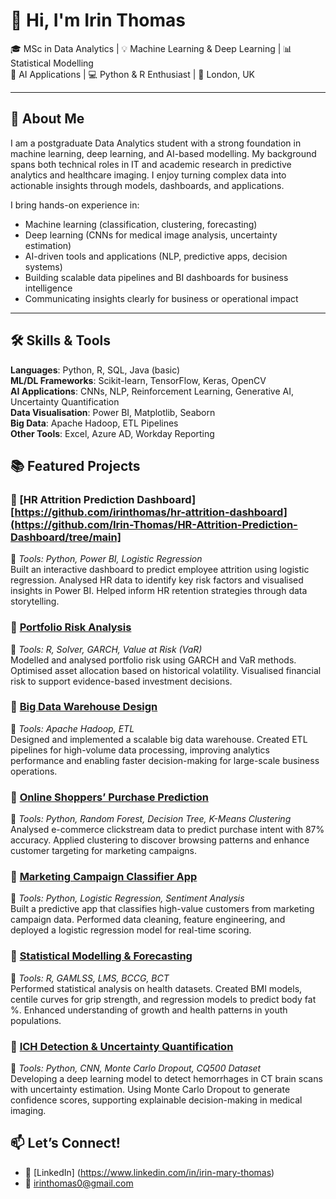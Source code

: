 # 👋 Hi, I'm Irin Thomas

🎓 MSc in Data Analytics | 💡 Machine Learning & Deep Learning | 📊 Statistical Modelling  
🧠 AI Applications | 💻 Python & R Enthusiast | 📍 London, UK  

---

## 🧠 About Me

I am a postgraduate Data Analytics student with a strong foundation in machine learning, deep learning, and AI-based modelling. My background spans both technical roles in IT and academic research in predictive analytics and healthcare imaging. I enjoy turning complex data into actionable insights through models, dashboards, and applications.

I bring hands-on experience in:
- Machine learning (classification, clustering, forecasting)  
- Deep learning (CNNs for medical image analysis, uncertainty estimation)  
- AI-driven tools and applications (NLP, predictive apps, decision systems)  
- Building scalable data pipelines and BI dashboards for business intelligence  
- Communicating insights clearly for business or operational impact  

---

## 🛠️ Skills & Tools

**Languages**: Python, R, SQL, Java (basic)  
**ML/DL Frameworks**: Scikit-learn, TensorFlow, Keras, OpenCV  
**AI Applications**: CNNs, NLP, Reinforcement Learning, Generative AI, Uncertainty Quantification  
**Data Visualisation**: Power BI, Matplotlib, Seaborn  
**Big Data**: Apache Hadoop, ETL Pipelines  
**Other Tools**: Excel, Azure AD, Workday Reporting

## 📚 Featured Projects

### 📌 [HR Attrition Prediction Dashboard][https://github.com/irinthomas/hr-attrition-dashboard](https://github.com/Irin-Thomas/HR-Attrition-Prediction-Dashboard/tree/main]
🔧 *Tools: Python, Power BI, Logistic Regression*  
Built an interactive dashboard to predict employee attrition using logistic regression. Analysed HR data to identify key risk factors and visualised insights in Power BI. Helped inform HR retention strategies through data storytelling.

### 📌 [Portfolio Risk Analysis](https://github.com/irinthomas/portfolio-risk-analysis)
🔧 *Tools: R, Solver, GARCH, Value at Risk (VaR)*  
Modelled and analysed portfolio risk using GARCH and VaR methods. Optimised asset allocation based on historical volatility. Visualised financial risk to support evidence-based investment decisions.

### 📌 [Big Data Warehouse Design](https://github.com/irinthomas/big-data-warehouse)
🔧 *Tools: Apache Hadoop, ETL*  
Designed and implemented a scalable big data warehouse. Created ETL pipelines for high-volume data processing, improving analytics performance and enabling faster decision-making for large-scale business operations.

### 📌 [Online Shoppers’ Purchase Prediction](https://github.com/irinthomas/ecommerce-purchase-prediction)
🔧 *Tools: Python, Random Forest, Decision Tree, K-Means Clustering*  
Analysed e-commerce clickstream data to predict purchase intent with 87% accuracy. Applied clustering to discover browsing patterns and enhance customer targeting for marketing campaigns.

### 📌 [Marketing Campaign Classifier App](https://github.com/irinthomas/marketing-campaign-predictor)
🔧 *Tools: Python, Logistic Regression, Sentiment Analysis*  
Built a predictive app that classifies high-value customers from marketing campaign data. Performed data cleaning, feature engineering, and deployed a logistic regression model for real-time scoring.

### 📌 [Statistical Modelling & Forecasting](https://github.com/irinthomas/statistical-health-modelling)
🔧 *Tools: R, GAMLSS, LMS, BCCG, BCT*  
Performed statistical analysis on health datasets. Created BMI models, centile curves for grip strength, and regression models to predict body fat %. Enhanced understanding of growth and health patterns in youth populations.

### 📌 [ICH Detection & Uncertainty Quantification](https://github.com/irinthomas/ich-detection-uncertainty)
🔧 *Tools: Python, CNN, Monte Carlo Dropout, CQ500 Dataset*  
Developing a deep learning model to detect hemorrhages in CT brain scans with uncertainty estimation. Using Monte Carlo Dropout to generate confidence scores, supporting explainable decision-making in medical imaging.
## 📫 Let’s Connect!

- 🔗 [LinkedIn] (https://www.linkedin.com/in/irin-mary-thomas)
- 📧 irinthomas0@gmail.com
